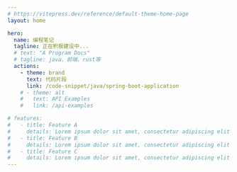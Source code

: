 ```yaml
---
# https://vitepress.dev/reference/default-theme-home-page
layout: home

hero:
  name: 编程笔记
  tagline: 正在积极建设中...
  # text: "A Program Docs"
  # tagline: java、前端、rust等
  actions:
    - theme: brand
      text: 代码片段
      link: /code-snippet/java/spring-boot-application
    # - theme: alt
    #   text: API Examples
    #   link: /api-examples

# features:
#   - title: Feature A
#     details: Lorem ipsum dolor sit amet, consectetur adipiscing elit
#   - title: Feature B
#     details: Lorem ipsum dolor sit amet, consectetur adipiscing elit
#   - title: Feature C
#     details: Lorem ipsum dolor sit amet, consectetur adipiscing elit
---
```


